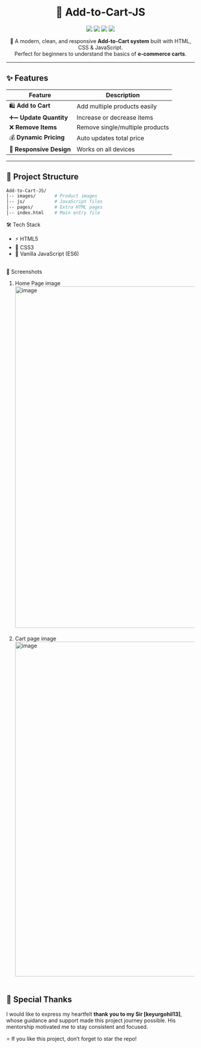 <h1 align="center">🛒 Add-to-Cart-JS</h1>

<p align="center">
  <img src="https://img.shields.io/github/repo-size/muskanyadav24/Add-to-Cart-JS?color=blue&style=flat-square"/>
  <img src="https://img.shields.io/github/stars/muskanyadav24/Add-to-Cart-JS?style=social"/>
  <img src="https://img.shields.io/github/forks/muskanyadav24/Add-to-Cart-JS?style=social"/>
  <img src="https://img.shields.io/github/last-commit/muskanyadav24/Add-to-Cart-JS?color=green&style=flat-square"/>
</p>

<p align="center">  
  🚀 A modern, clean, and responsive <b>Add-to-Cart system</b> built with HTML, CSS & JavaScript.  
  <br/>Perfect for beginners to understand the basics of <b>e-commerce carts</b>.
</p>

---

## ✨ Features

| Feature | Description |
|---------|-------------|
| 🛍️ **Add to Cart** | Add multiple products easily |
| ➕➖ **Update Quantity** | Increase or decrease items |
| ❌ **Remove Items** | Remove single/multiple products |
| 💰 **Dynamic Pricing** | Auto updates total price |
| 📱 **Responsive Design** | Works on all devices |

---

## 📂 Project Structure
```bash
Add-to-Cart-JS/
│-- images/       # Product images
│-- js/           # JavaScript files
│-- pages/        # Extra HTML pages
│-- index.html    # Main entry file
```

🛠️ Tech Stack

- ⚡ HTML5
- 🎨 CSS3
- 🧩 Vanilla JavaScript (ES6)
<br> 
📸 Screenshots
<br>

1. Home Page image
<img width="1920" height="914" alt="image" src="https://github.com/user-attachments/assets/cb6dfb24-4eb4-4727-b0ef-d33d571540b3" /><br><br>
2. Cart page image
<img width="1920" height="896" alt="image" src="https://github.com/user-attachments/assets/e6f8d87e-f27b-42b1-b77b-679c5d249a6d" /><br><br>

## 🙏 Special Thanks

I would like to express my heartfelt **thank you to my Sir [keyurgohil13]**, whose guidance and support made this project journey possible. His mentorship motivated me to stay consistent and focused.

<p>⭐ If you like this project, don’t forget to star the repo!</p> 
